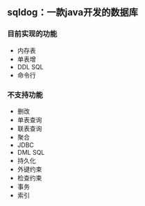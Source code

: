 ## sqldog：一款java开发的数据库

### 目前实现的功能
- 内存表
- 单表增
- DDL SQL
- 命令行

### 不支持功能
- 删改
- 单表查询
- 联表查询
- 聚合
- JDBC
- DML SQL
- 持久化
- 外键约束
- 检查约束
- 事务
- 索引
